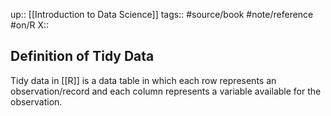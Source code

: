 up:: [[Introduction to Data Science]]
tags:: #source/book #note/reference #on/R 
X:: 

## Definition of Tidy Data

Tidy data in [[R]] is a data table in which each row represents an observation/record and each column represents a variable available for the observation.